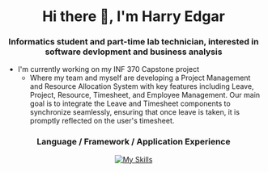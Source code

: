 <h1 align="center">Hi there 👋, I'm Harry Edgar</h1>
<h3 align="center"> Informatics student and part-time lab technician, interested in software devlopment and business analysis</h3>

- I'm currently working on my INF 370 Capstone project
    - Where my team and myself are developing a Project Management and Resource Allocation System with key features including Leave, Project,
      Resource, Timesheet, and Employee Management. Our main goal is to integrate the Leave and Timesheet components to synchronize seamlessly,
      ensuring that once leave is taken, it is promptly reflected on the user's timesheet.

<div align="center">
<h3 align="center">Language / Framework / Application Experience</h3>

[![My Skills](https://skills.thijs.gg/icons?i=nodejs,html,css,js,ts,git,github,bootstrap)](https://skills.thijs.gg)


</div>

<div align="center">
